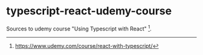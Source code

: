 # typescript-react-udemy-course
Sources to udemy course "Using Typescript with React" [^1].


[^1]: https://www.udemy.com/course/react-with-typescript/